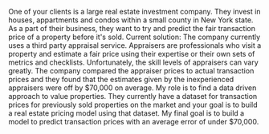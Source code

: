 One of your clients is a large real estate investment company. They invest in houses, appartments and condos within a small county in New York state. As a part of their business, they want to try and predict the fair transaction price of a property before it's sold.
Current solution: The company currently uses a third party appraisal service. Appraisers are professionals who visit a property and estimate a fair price using their expertise or their own sets of metrics and checklists. Unfortunately, the skill levels of appraisers can vary greatly. The company compared the appraiser prices to actual transaction prices and they found that the estimates given by the inexperienced appraisers were off by $70,000 on average.
My role is to find a data driven approach to value properties. They currently have a dataset for transaction prices for previously sold properties on the market and your goal is to build a real estate pricing model using that dataset.
My final goal is to build a model to predict transaction prices with an average error of under $70,000.
